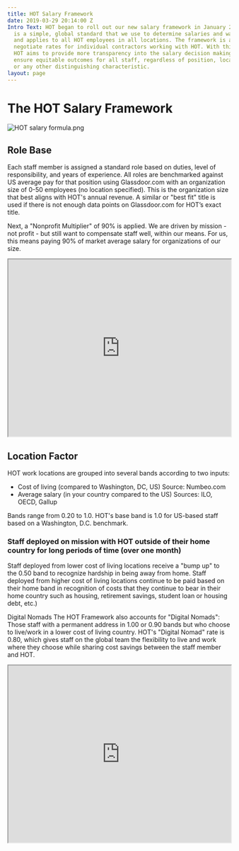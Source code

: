 ```yaml
---
title: HOT Salary Framework
date: 2019-03-29 20:14:00 Z
Intro Text: HOT began to roll out our new salary framework in January 2019. The framework
  is a simple, global standard that we use to determine salaries and wages at HOT,
  and applies to all HOT employees in all locations. The framework is also used to
  negotiate rates for individual contractors working with HOT. With this framework,
  HOT aims to provide more transparency into the salary decision making process and
  ensure equitable outcomes for all staff, regardless of position, location, gender,
  or any other distinguishing characteristic.
layout: page
---
```


# The HOT Salary Framework

![HOT salary formula.png](/uploads/HOT%20salary%20formula.png)

## Role Base

Each staff member is assigned a standard role based on duties, level of responsibility, and years of experience. All roles are benchmarked against US average pay for that position using Glassdoor.com with an organization size of 0-50 employees (no location specified). This is the organization size that best aligns with HOT's annual revenue. A similar or "best fit" title is used if there is not enough data points on Glassdoor.com for HOT’s exact title.

Next, a "Nonprofit Multiplier" of 90% is applied. We are driven by mission - not profit - but still want to compensate staff well, within our means. For us, this means paying 90% of market average salary for organizations of our size.

<iframe width="100%" height="400px" src="https://docs.google.com/spreadsheets/d/e/2PACX-1vRdXjAIerpHVv-O-7VrNpDy4HAZBH-KCgkl0990ZqhzdqW9mDlPU9PCvfcFbKfS1G2JyyBkRd-YOVfA/pubhtml?gid=0&single=true&widget=true&headers=false"></iframe>

## Location Factor
HOT work locations are grouped into several bands according to two inputs:
* Cost of living (compared to Washington, DC, US) Source: Numbeo.com
* Average salary (in your country compared to the US) Sources: ILO, OECD, Gallup

Bands range from 0.20 to 1.0. HOT's base band is 1.0 for US-based staff based on a Washington, D.C. benchmark.

### Staff deployed on mission with HOT outside of their home country for long periods of time (over one month)
Staff deployed from lower cost of living locations receive a "bump up" to the 0.50 band to recognize hardship in being away from home. Staff deployed from higher cost of living locations continue to be paid based on their home band in recognition of costs that they continue to bear in their home country such as housing, retirement savings, student loan or housing debt, etc.)

Digital Nomads
The HOT Framework also accounts for "Digital Nomads": Those staff with a permanent address in 1.00 or 0.90 bands but who choose to live/work in a lower cost of living country. HOT's "Digital Nomad" rate is 0.80, which gives staff on the global team the flexibility to live and work where they choose while sharing cost savings between the staff member and HOT.

<iframe  width="100%" height="400px" src="https://docs.google.com/spreadsheets/d/e/2PACX-1vRdXjAIerpHVv-O-7VrNpDy4HAZBH-KCgkl0990ZqhzdqW9mDlPU9PCvfcFbKfS1G2JyyBkRd-YOVfA/pubhtml?gid=2146878660&amp;single=true&amp;widget=true&amp;headers=false"></iframe>
